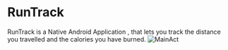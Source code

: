 # RunTrack
RunTrack is a Native Android Application , that lets you track the distance you travelled and the calories you have burned.
![MainAct](https://user-images.githubusercontent.com/49814201/134170986-940b464f-a6c2-4583-916c-042653cfdffa.png)
